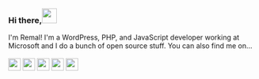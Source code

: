 ### Hi there,<img src="https://media.giphy.com/media/hvRJCLFzcasrR4ia7z/giphy.gif" width="30px">
I'm Remal!
I'm a WordPress, PHP, and JavaScript developer working at Microsoft and I do a bunch of open source stuff.
You can also find me on... 
<br /><br />
<a href="https://www.fiverr.com/mahmud_remal"><img src="https://img.shields.io/badge/Fiverr-1dbf73?&style=for-the-badge&logo=fiverr&logoColor=white" height=25></a>
<a href="https://twitter.com/mahmud_remal"><img src="https://img.shields.io/badge/Twitter-1d9bf0?&style=for-the-badge&logo=twitter&logoColor=white" height=25></a>
<a href="https://www.linkedin.com/in/mahmudremal/"><img src="https://img.shields.io/badge/Linkedin-0b66c3?&style=for-the-badge&logo=linkedin&logoColor=white" height=25></a>
<a href="https://www.facebook.com/mahmudremal/"><img src="https://img.shields.io/badge/Facebook-3b5999?&style=for-the-badge&logo=facebook&logoColor=white" height=25></a>
<a href="https://www.buymeacoffee.com/mahmudremal"><img src="https://img.shields.io/badge/Buy%20Me%20-Coffee-orange" height=25></a>
